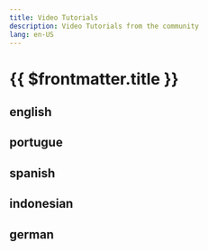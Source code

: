 ```yaml
---
title: Video Tutorials
description: Video Tutorials from the community
lang: en-US
---
```


# {{ $frontmatter.title }}

## english

## portugue

## spanish

## indonesian

## german
